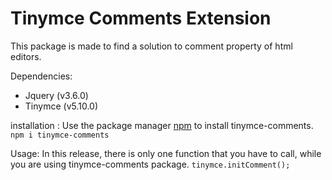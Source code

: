 # Tinymce Comments Extension

This package is made to find a solution to comment property of html editors.

Dependencies:

* Jquery (v3.6.0)
* Tinymce (v5.10.0)

installation :
Use the package manager [npm](https://www.npmjs.com) to install tinymce-comments.
``` npm i tinymce-comments ```

Usage:
In this release, there is only one function that you have to call, while you are using tinymce-comments package.
``` tinymce.initComment(); ```
